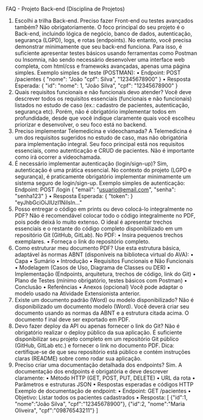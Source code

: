 FAQ - Projeto Back-end (Disciplina de Projetos) 
1. Escolhi a trilha Back-end. Preciso fazer Front-end ou testes avançados 
também? 
Não obrigatoriamente. O foco principal do seu projeto é o Back-end, incluindo 
lógica de negócio, banco de dados, autenticação, segurança (LGPD), logs, e rotas 
(endpoints). 
No entanto, você precisa demonstrar minimamente que seu back-end funciona. 
Para isso, é suficiente apresentar testes básicos usando ferramentas como 
Postman ou Insomnia, não sendo necessário desenvolver uma interface web 
completa, com html/css e framewoks avançadas, apenas uma página simples. 
Exemplo simples de teste (POSTMAN): 
• Endpoint: POST /pacientes 
{ 
"nome": 
"João 
"cpf": 
Silva", 
"12345678900" 
} 
• Resposta Esperada: 
{ 
"id": 
"nome": 
1, 
"João 
Silva", 
"cpf": 
"12345678900" 
} 
2. Quais requisitos funcionais e não funcionais devo atender? 
Você deve descrever todos os requisitos essenciais (funcionais e não funcionais) 
listados no estudo de caso (ex.: cadastro de pacientes, autenticação, segurança 
etc). Porém, não é obrigatório implementar todos em profundidade, desde que você 
indique claramente quais você escolheu priorizar e desenvolver, o seu foco está no 
backend. 
3. Preciso implementar Telemedicina e videochamada? 
A Telemedicina é um dos requisitos sugeridos no estudo de caso, mas não 
obrigatória para implementação integral. Seu foco principal está nos requisitos 
essenciais, como autenticação e CRUD de pacientes. Não é importante como irá 
ocorrer a videochamada. 
4. É necessário implementar autenticação (login/sign-up)? 
Sim, autenticação é uma prática essencial. No contexto do projeto (LGPD e 
segurança), é praticamente obrigatório implementar minimamente um sistema 
seguro de login/sign-up. 
Exemplo simples de autenticação: 
Endpoint: 
POST 
/login 
{ 
"email": 
"usuario@email.com", 
"senha": 
"senha123" 
} 
• Resposta Esperada: 
{ 
"token": 
} 
"eyJhbGciOiJIUzI1NiIsIn..." 
5. Posso entregar o código em prints ou devo colocá-lo integralmente no PDF? 
Não é recomendável colocar todo o código integralmente no PDF, pois pode deixá
lo muito extenso. O ideal é apresentar trechos essenciais e o restante do código 
completo disponibilizado em um repositório Git (GitHub, GitLab). 
No PDF: 
• Insira pequenos trechos exemplares. 
• Forneça o link do repositório completo. 
6. Como estruturar meu documento PDF? 
Use esta estrutura básica, adaptável às normas ABNT (disponíveis na biblioteca 
virtual do AVA): 
• Capa 
• Sumário 
• Introdução 
• Requisitos Funcionais e Não Funcionais 
• Modelagem (Casos de Uso, Diagrama de Classes ou DER) 
• Implementação (Endpoints, arquitetura, trechos de código, link do Git) 
• Plano de Testes (mínimo obrigatório, testes básicos com Postman) 
• Conclusão 
• Referências 
• Anexos (opcional) 
Você pode adaptar o modelo usado na Atividade Extensionista anterior. 
7. Existe um documento padrão (Word) ou modelo disponibilizado? 
Não é disponibilizado um documento modelo (Word). Você deverá criar seu 
documento usando as normas da ABNT e a estrutura citada acima. O documento 
f
 inal deve ser exportado em PDF. 
8. Devo fazer deploy da API ou apenas fornecer o link do Git? 
Não é obrigatório realizar o deploy público da sua aplicação. É suficiente 
disponibilizar seu projeto completo em um repositório Git público (GitHub, GitLab 
etc.) e fornecer o link no documento PDF. 
Dica: certifique-se de que seu repositório está público e contém instruções claras 
(README) sobre como rodar sua aplicação. 
9. Preciso criar uma documentação detalhada dos endpoints? 
Sim. A documentação dos endpoints é obrigatória e deve descrever claramente: 
• Método HTTP (GET, POST, PUT, DELETE) 
• URL da rota 
• Parâmetros e estruturas JSON 
• Respostas esperadas e códigos HTTP 
Exemplo de documentação de endpoint: 
• Endpoint: GET /pacientes 
• Objetivo: Listar todos os pacientes cadastrados 
• Resposta: 
[ 
{"id":1, "nome":"João Silva", "cpf":"12345678900"}, 
{"id":2, "nome":"Maria Oliveira", "cpf":"09876543211"} 
] 